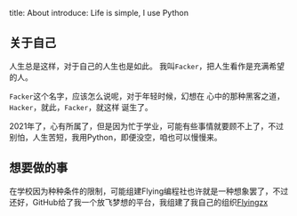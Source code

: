 title: About
introduce: Life is simple, I use Python

## 关于自己
人生总是这样，对于自己的人生也是如此。
我叫`Facker`，把人生看作是充满希望的人。

`Facker`这个名字，应该怎么说呢，对于年轻时候，幻想在
心中的那种黑客之道，`Hacker`，就此，`Facker`，就这样
诞生了。

2021年了，心有所属了，但是因为忙于学业，可能有些事情就要顾不上了，不过别怕，人生苦短，我用Python，即便没空，咱也可以慢慢来。

## 想要做的事
在学校因为种种条件的限制，可能组建Flying编程社也许就是一种想象罢了，不过还好，GitHub给了我一个放飞梦想的平台，我组建了我自己的组织[Flyingzx](https://github.com/Flyingzx)
